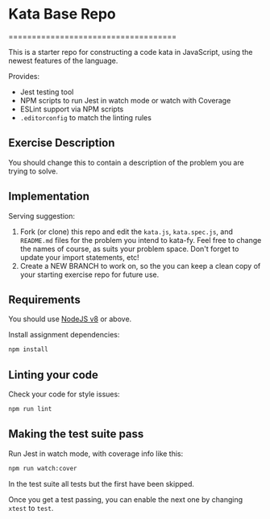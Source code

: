 # Kata Base Repo
====================================

This is a starter repo for constructing a code kata in JavaScript, using the newest features of the language.

Provides:
- Jest testing tool
- NPM scripts to run Jest in watch mode or watch with Coverage
- ESLint support via NPM scripts
- `.editorconfig` to match the linting rules

## Exercise Description

You should change this to contain a description of the problem you are trying to solve.


## Implementation

Serving suggestion:
1. Fork (or clone) this repo and edit the `kata.js`, `kata.spec.js`, and `README.md` files for the problem you intend to kata-fy.  Feel free to change the names of course, as suits your problem space.  Don't forget to update your import statements, etc!
2. Create a NEW BRANCH to work on, so the you can keep a clean copy of your starting exercise repo for future use.

## Requirements

You should use [NodeJS v8](https://nodejs.org/en/download/) or above.

Install assignment dependencies:

```bash
npm install
```

## Linting your code

Check your code for style issues:

```bash
npm run lint
```

## Making the test suite pass

Run Jest in watch mode, with coverage info like this:

```bash
npm run watch:cover
```

In the test suite all tests but the first have been skipped.

Once you get a test passing, you can enable the next one by
changing `xtest` to `test`.
